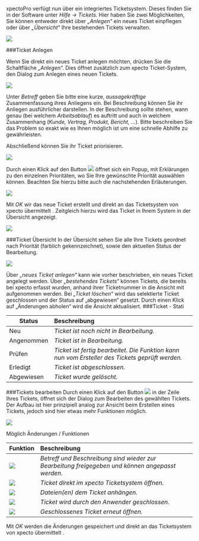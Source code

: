 xpectoPro verfügt nun über ein integriertes Ticketsystem. Dieses finden Sie in der Software unter *Hilfe -> Tickets*. Hier haben Sie zwei Möglichkeiten, Sie können entweder direkt über *„Anlegen“* ein neues Ticket einpflegen oder über *„Übersicht“* Ihre bestehenden Tickets verwalten. 

![](http://xpecto.github.io/docs/xpecto/Funktionen/Ticketsystem/Ticketsystem_Menue.png)
 
###Ticket Anlegen

Wenn Sie direkt ein neues Ticket anlegen möchten, drücken Sie die Schaltfläche *„Anlegen“.* Dies öffnet zusätzlich zum xpecto Ticket-System, den Dialog zum Anlegen eines neuen Tickets. 

 ![](http://xpecto.github.io/docs/xpecto/Funktionen/Ticketsystem/Ticket_neu.png)

Unter *Betreff* geben Sie bitte eine kurze, *aussagekräftige* Zusammenfassung ihres Anliegens ein.
Bei Beschreibung können Sie ihr Anliegen ausführlicher darstellen. In der Beschreibung sollte stehen, wann genau (bei welchem *Arbeitsablauf*) es auftritt und auch in welchem Zusammenhang  (*Kunde, Vertrag, Produkt, Bericht, …*). Bitte beschreiben Sie das Problem so exakt wie es Ihnen möglich ist um eine schnelle Abhilfe zu gewährleisten.

Abschließend können Sie ihr Ticket priorisieren. 

 ![](http://xpecto.github.io/docs/xpecto/Funktionen/Ticketsystem/Ticket_Prioritaet.png)

Durch einen Klick auf den Button ![](http://xpecto.github.io/docs/xpecto/Funktionen/Ticketsystem/Button.png) öffnet sich ein Popup, mit Erklärungen zu den einzelnen Prioritäten, wo Sie Ihre gewünschte Priorität auswählen können. Beachten Sie hierzu bitte auch die nachstehenden Erläuterungen.

 ![](http://xpecto.github.io/docs/xpecto/Funktionen/Ticketsystem/Ticketsystem_Prioritaet1.png)

Mit *OK* wir das neue Ticket erstellt und direkt an das Ticketsystem von xpecto übermittelt .  Zeitgleich hierzu wird das Ticket in Ihrem System in der Übersicht angezeigt. 

 ![](http://xpecto.github.io/docs/xpecto/Funktionen/Ticketsystem/Ticket_Uebersicht.png)


###Ticket Übersicht
In der Übersicht sehen Sie alle Ihre Tickets geordnet nach Priorität (farblich gekennzeichnet), sowie den aktuellen Status der Bearbeitung.

 ![](http://xpecto.github.io/docs/img/img_TS_008.png)

Über *„neues Ticket anlegen“* kann wie vorher beschrieben, ein neues Ticket angelegt werden.
Über *„bestehendes Tickets“* können Tickets, die bereits bei xpecto erfasst wurden, anhand ihrer Ticketnummer in die Ansicht mit aufgenommen werden.
Bei *„Ticket löschen“* wird das selektierte Ticket geschlossen und der Status auf „abgewiesen“ gesetzt.
Durch einen Klick auf „Änderungen abholen“ wird die Ansicht aktualisiert.
###Ticket - Stati

|  Status           |    Beschreibung     |  
| ------------- |:-------------| 
|Neu|*Ticket ist noch nicht in Bearbeitung.*|
|Angenommen| *Ticket ist in Bearbeitung.*|
|Prüfen|*Ticket ist fertig bearbeitet. Die Funktion kann nun vom Ersteller des Tickets geprüft werden.*|
|Erledigt |*Ticket ist abgeschlossen.*|
|Abgewiesen|*Ticket wurde gelöscht.*|
###Tickets bearbeiten
Durch einen Klick auf den Button ![](http://xpecto.github.io/docs/xpecto/Funktionen/Ticketsystem/Button_bearbeiten.png) in der Zeile Ihres Tickets, öffnet sich der Dialog zum Bearbeiten des gewählten Tickets. Der Aufbau ist hier prinzipiell analog zur Ansicht beim Erstellen eines Tickets, jedoch sind hier etwas mehr Funktionen möglich.

![](http://xpecto.github.io/docs/xpecto/Funktionen/Ticketsystem/Ticket_bearbeiten.png)

Möglich Änderungen / Funktionen

|  Funktion           |    Beschreibung     |  
| ------------- |:-------------| 
|![](http://xpecto.github.io/docs/xpecto/Funktionen/Ticketsystem/Betreff_anpassen.png)|*Betreff und Beschreibung sind wieder zur Bearbeitung freigegeben und können angepasst werden.*|
|![](http://xpecto.github.io/docs/xpecto/Funktionen/Ticketsystem/Ticket_assembla.png)| *Ticket direkt im xpecto Ticketsystem öffnen.*|
|![](http://xpecto.github.io/docs/xpecto/Funktionen/Ticketsystem/Datei_hinzufuegen.png)|*Dateien(en) dem Ticket anhängen.*|
|![](http://xpecto.github.io/docs/xpecto/Funktionen/Ticketsystem/Ticket_schließen.png)|*Ticket wird durch den Anwender geschlossen.*|
|![](http://xpecto.github.io/docs/xpecto/Funktionen/Ticketsystem/Ticket_oeffenen.png)|*Geschlossenes Ticket erneut öffnen.*|

Mit *OK* werden die Änderungen gespeichert und direkt an das Ticketsystem von xpecto übermittelt . 